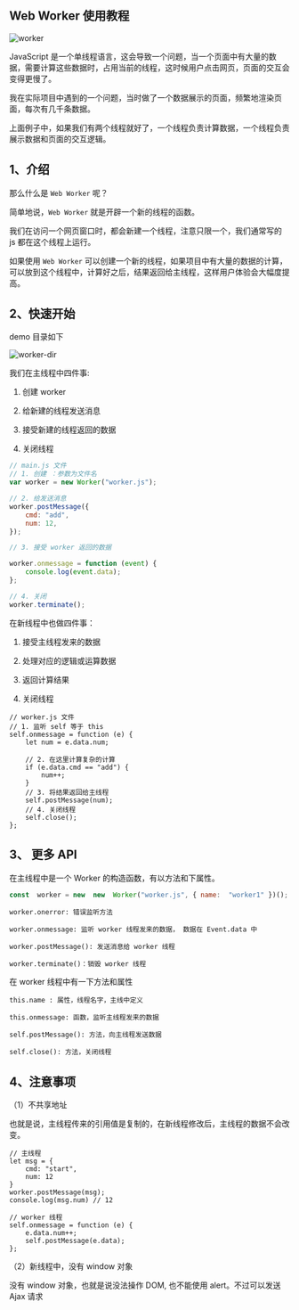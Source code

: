 ## Web Worker 使用教程

![worker](worker.jpg)

JavaScript 是一个单线程语言，这会导致一个问题，当一个页面中有大量的数据，需要计算这些数据时，占用当前的线程，这时候用户点击网页，页面的交互会变得更慢了。


我在实际项目中遇到的一个问题，当时做了一个数据展示的页面，频繁地渲染页面，每次有几千条数据。

上面例子中，如果我们有两个线程就好了，一个线程负责计算数据，一个线程负责展示数据和页面的交互逻辑。

## 1、介绍

那么什么是 `Web Worker` 呢？


简单地说，`Web Worker` 就是开辟一个新的线程的函数。

我们在访问一个网页窗口时，都会新建一个线程，注意只限一个，我们通常写的 js 都在这个线程上运行。

  

如果使用 `Web Worker` 可以创建一个新的线程，如果项目中有大量的数据的计算，可以放到这个线程中，计算好之后，结果返回给主线程，这样用户体验会大幅度提高。

  

## 2、快速开始

demo 目录如下

![worker-dir](worker.png)

我们在主线程中四件事:

1. 创建 worker

2. 给新建的线程发送消息

3. 接受新建的线程返回的数据

4. 关闭线程

```js
// main.js 文件
// 1. 创建 ：参数为文件名
var worker = new Worker("worker.js");

// 2. 给发送消息
worker.postMessage({
    cmd: "add",
    num: 12,
});

// 3. 接受 worker 返回的数据

worker.onmessage = function (event) {
    console.log(event.data);
};

// 4. 关闭
worker.terminate();

```

  

在新线程中也做四件事：

  

1. 接受主线程发来的数据

2. 处理对应的逻辑或运算数据

3. 返回计算结果

4. 关闭线程

  

```JS
// worker.js 文件
// 1. 监听 self 等于 this
self.onmessage = function (e) {
    let num = e.data.num;

    // 2. 在这里计算复杂的计算
    if (e.data.cmd == "add") {
        num++;
    }
    // 3. 将结果返回给主线程
    self.postMessage(num);
    // 4. 关闭线程
    self.close();
};

```

  

## 3、 更多 API

  

在主线程中是一个 Worker 的构造函数，有以方法和下属性。


```js
const  worker = new  new  Worker("worker.js", { name:  "worker1" })();
```


```
worker.onerror: 错误监听方法

worker.onmessage: 监听 worker 线程发来的数据， 数据在 Event.data 中

worker.postMessage(): 发送消息给 worker 线程

worker.terminate()：销毁 worker 线程
```

在 worker 线程中有一下方法和属性

```
this.name : 属性，线程名字，主线中定义

this.onmessage: 函数，监听主线程发来的数据

self.postMessage(): 方法，向主线程发送数据

self.close(): 方法，关闭线程
```

## 4、注意事项

（1）不共享地址

也就是说，主线程传来的引用值是复制的，在新线程修改后，主线程的数据不会改变。

```JS
// 主线程
let msg = {
    cmd: "start",
    num: 12
}
worker.postMessage(msg);
console.log(msg.num) // 12

// worker 线程
self.onmessage = function (e) {
    e.data.num++;
    self.postMessage(e.data);
};

```

  

（2）新线程中，没有 window 对象

没有 window 对象，也就是说没法操作 DOM, 也不能使用 alert。不过可以发送 Ajax 请求
